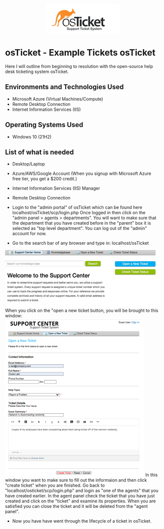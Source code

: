 <p align="center">
<img src="imagesl/Screenshot%202024-12-25%20042807.png">
</p>

<h1>osTicket - Example Tickets osTicket</h1>
Here I will outline from beginning to resolution with the open-source help desk ticketing system osTicket.

<h2>Environments and Technologies Used</h2>

- Microsoft Azure (Virtual Machines/Compute)
- Remote Desktop Connection
- Internet Information Services (IIS)

<h2>Operating Systems Used </h2>

- Windows 10</b> (21H2)

<h2>List of what is needed</h2>

- Desktop/Laptop
- Azure/AWS/Google Account (When you signup with Microsoft Azure free tier, you get a $200 credit.)
- Internet Information Services (IIS) Manager
- Remote Desktop Connection

- Login to the "admin portal" of osTicket which can be found here localhost/osTicket/scp/login.php
  Once logged in then click on the "admin panel > agents > departments". You will want to make sure that the department that you have created before in the "parent" box it is selected as "top level department". You can log out of the "admin" account for now.

- Go to the search bar of any browser and type in: localhost/osTicket
<img src="imagesl/Screenshot%202024-12-26%20021148.png">
When you click on the "open a new ticket button, you will be brought to this window:
<img src="imagesl/Screenshot%202024-12-25%20043734.png">
In this window you want to make sure to fill out the informaion and then click "create ticket" when you are finished. Go back to "localhost/osticket/scp/login.php" and login as "one of the agents" that you have created earlier. In the agent panel check the ticket that you have just created and click on the "ticket" and examine its properties. When you are satisfied you can close the ticket and it will be deleted from the "agent panel".

- Now you have have went through the lifecycle of a ticket in osTicket.

